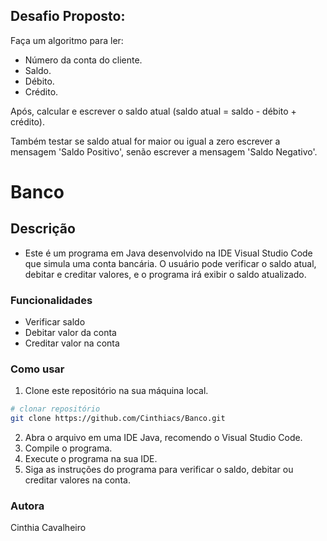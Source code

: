 ## Desafio Proposto:

Faça um algoritmo para ler: 
- Número da conta do cliente. 
- Saldo.
- Débito.
- Crédito.

Após, calcular e escrever o saldo atual (saldo atual = saldo - débito + crédito).

Também testar se saldo atual for maior ou igual a zero escrever a mensagem 'Saldo Positivo', 
senão escrever a mensagem 'Saldo Negativo'.

# Banco

## Descrição

* Este é um programa em Java desenvolvido na IDE Visual Studio Code que simula uma conta bancária. O usuário pode verificar o saldo atual, debitar e creditar valores, e o programa irá exibir o saldo atualizado.

### Funcionalidades

* Verificar saldo
* Debitar valor da conta
* Creditar valor na conta

### Como usar

1. Clone este repositório na sua máquina local.
```bash
# clonar repositório
git clone https://github.com/Cinthiacs/Banco.git
```
2. Abra o arquivo em uma IDE Java, recomendo o Visual Studio Code.
3. Compile o programa.
4. Execute o programa na sua IDE.
5. Siga as instruções do programa para verificar o saldo, debitar ou creditar valores na conta.

### Autora
Cinthia Cavalheiro
